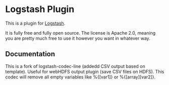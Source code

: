 # Logstash Plugin

This is a plugin for [Logstash](https://github.com/elastic/logstash).

It is fully free and fully open source. The license is Apache 2.0, meaning you are pretty much free to use it however you want in whatever way.

## Documentation


This is a fork of logstash-codec-line (addedd CSV output based on template). Useful for webHDFS output plugin (save CSV files on HDFS). This codec will remove all empty variables like %{[var1]} or %{[array][var2]}.
